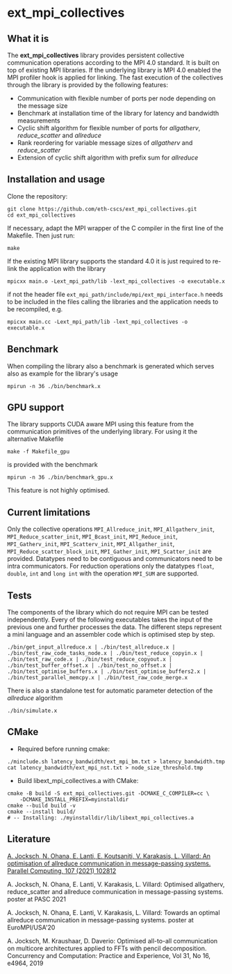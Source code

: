 # ext_mpi_collectives

## What it is

The **ext_mpi_collectives** library provides persistent collective communication operations according to the MPI 4.0 standard. It is built on top of existing MPI libraries. If the underlying library is MPI 4.0 enabled the MPI profiler hook is applied for linking. The fast execution of the collectives through the library is provided by the following features:

 - Communication with flexible number of ports per node depending on the message size
 - Benchmark at installation time of the library for latency and bandwidth measurements
 - Cyclic shift algorithm for flexible number of ports for *allgatherv*, *reduce_scatter* and *allreduce*
 - Rank reordering for variable message sizes of *allgatherv* and *reduce_scatter*
 - Extension of cyclic shift algorithm with prefix sum for *allreduce*

## Installation and usage

Clone the repository:

```
git clone https://github.com/eth-cscs/ext_mpi_collectives.git
cd ext_mpi_collectives
```

If necessary, adapt the MPI wrapper of the C compiler in the first line of the Makefile. Then just run:

```
make
```

If the existing MPI library supports the standard 4.0 it is just required to re-link the application with the library

```
mpicxx main.o -Lext_mpi_path/lib -lext_mpi_collectives -o executable.x
```

if not the header file `ext_mpi_path/include/mpi/ext_mpi_interface.h` needs to be included in the files calling the libraries and the application needs to be recompiled, e.g.

```
mpicxx main.cc -Lext_mpi_path/lib -lext_mpi_collectives -o executable.x
```

## Benchmark

When compiling the library also a benchmark is generated which serves also as example for the library\'s usage

```
mpirun -n 36 ./bin/benchmark.x
```

## GPU support

The library supports CUDA aware MPI using this feature from the communication primitives of the underlying library. For using it the alternative Makefile

```
make -f Makefile_gpu
```

is provided with the benchmark

```
mpirun -n 36 ./bin/benchmark_gpu.x
```

This feature is not highly optimised.

## Current limitations

Only the collective operations `MPI_Allreduce_init`, `MPI_Allgatherv_init`, `MPI_Reduce_scatter_init`, `MPI_Bcast_init`, `MPI_Reduce_init`, `MPI_Gatherv_init`, `MPI_Scatterv_init`, `MPI_Allgather_init`, `MPI_Reduce_scatter_block_init`, `MPI_Gather_init`, `MPI_Scatter_init` are provided. Datatypes need to be contiguous and communicators need to be intra communicators. For reduction operations only the datatypes `float`, `double`, `int` and `long int` with the operation `MPI_SUM` are supported.

## Tests

The components of the library which do not require MPI can be tested independently. Every of the following executables takes the input of the previous one and further processes the data. The different steps represent a mini language and an assembler code which is optimised step by step.

```
./bin/get_input_allreduce.x | ./bin/test_allreduce.x | ./bin/test_raw_code_tasks_node.x | ./bin/test_reduce_copyin.x | ./bin/test_raw_code.x | ./bin/test_reduce_copyout.x | ./bin/test_buffer_offset.x | ./bin/test_no_offset.x | ./bin/test_optimise_buffers.x | ./bin/test_optimise_buffers2.x | ./bin/test_parallel_memcpy.x | ./bin/test_raw_code_merge.x
```

There is also a standalone test for automatic parameter detection of the *allreduce* algorithm

```
./bin/simulate.x
```

## CMake

- Required before running cmake:

```
./minclude.sh latency_bandwidth/ext_mpi_bm.txt > latency_bandwidth.tmp
cat latency_bandwidth/ext_mpi_nst.txt > node_size_threshold.tmp
```

- Build libext_mpi_collectives.a with CMake:

```
cmake -B build -S ext_mpi_collectives.git -DCMAKE_C_COMPILER=cc \
    -DCMAKE_INSTALL_PREFIX=myinstalldir
cmake --build build -v
cmake --install build/
# -- Installing: ./myinstalldir/lib/libext_mpi_collectives.a
```


## Literature

[A. Jocksch, N. Ohana, E. Lanti, E. Koutsaniti, V. Karakasis, L. Villard: An optimisation of allreduce communication in message-passing systems. Parallel Computing, 107 (2021) 102812](https://doi.org/10.1016/j.parco.2021.102812)

A. Jocksch, N. Ohana, E. Lanti, V. Karakasis, L. Villard: Optimised allgatherv, reduce_scatter and allreduce communication in message-passing systems. poster at PASC 2021

A. Jocksch, N. Ohana, E. Lanti, V. Karakasis, L. Villard: Towards an optimal allreduce communication in message-passing systems. poster at EuroMPI/USA'20

A. Jocksch, M. Kraushaar, D. Daverio: Optimised all-to-all communication on multicore architectures applied to FFTs with pencil decomposition. Concurrency and Computation: Practice and Experience, Vol 31, No 16, e4964, 2019
